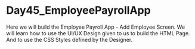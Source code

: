 # Day45_EmployeePayrollApp
Here we will build the Employee Payroll App - Add Employee Screen. We will learn how to use the UI/UX Design given to us to build the HTML Page. And to use the CSS Styles defined by the Designer.
